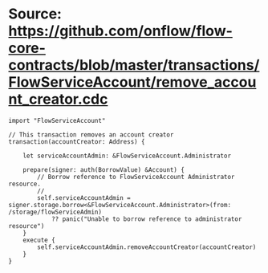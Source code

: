 # Source: https://github.com/onflow/flow-core-contracts/blob/master/transactions/FlowServiceAccount/remove_account_creator.cdc

```
import "FlowServiceAccount"

// This transaction removes an account creator
transaction(accountCreator: Address) {

	let serviceAccountAdmin: &FlowServiceAccount.Administrator

	prepare(signer: auth(BorrowValue) &Account) {
		// Borrow reference to FlowServiceAccount Administrator resource.
		//
		self.serviceAccountAdmin = signer.storage.borrow<&FlowServiceAccount.Administrator>(from: /storage/flowServiceAdmin)
			?? panic("Unable to borrow reference to administrator resource")
	}
	execute {
		self.serviceAccountAdmin.removeAccountCreator(accountCreator)
	}
}
```